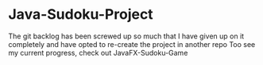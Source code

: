 # Java-Sudoku-Project

The git backlog has been screwed up so much that I have given up on it completely and have opted to re-create the project in another repo
Too see my current progress, check out JavaFX-Sudoku-Game 
